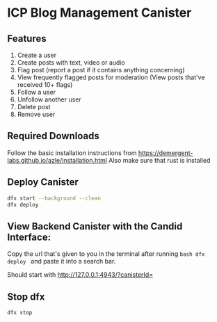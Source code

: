 # ICP Blog Management Canister

## Features
1. Create a user
2. Create posts with text, video or audio
3. Flag post (report a post if it contains anything concerning)
4. View frequently flagged posts for moderation (View posts that've received 10+ flags)
5. Follow a user
6. Unfollow another user
7. Delete post
6. Remove user

## Required Downloads
Follow the basic installation instructions from https://demergent-labs.github.io/azle/installation.html
Also make sure that rust is installed


## Deploy Canister
```bash
dfx start --background --clean
dfx deploy
```

## View Backend Canister with the Candid Interface:
Copy the url that's given to you in the terminal after running ```bash dfx deploy ``` and paste
it into a search bar.

Should start with http://127.0.0.1:4943/?canisterId=

## Stop dfx
```bash
dfx stop
```
